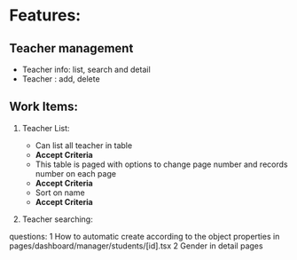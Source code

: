 # Features:
## Teacher management
- Teacher info: list, search and detail
- Teacher : add, delete

## Work Items:
1. Teacher List:
    - Can list all teacher in table
    - **Accept Criteria**
    - This table is paged with options to change page number and records number on each page
    - **Accept Criteria**
    - Sort on name
    - **Accept Criteria**

2. Teacher searching:


questions:
1 How to automatic create <Col></Col> according to the object properties in pages/dashboard/manager/students/[id].tsx
2 Gender in detail pages
